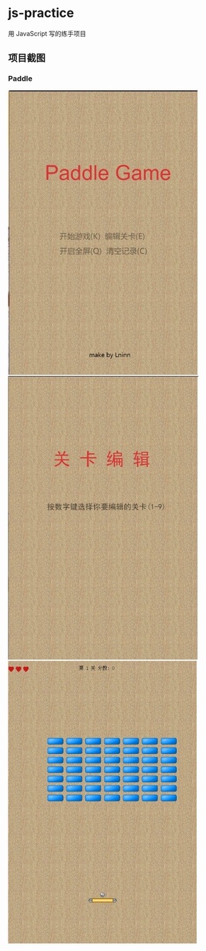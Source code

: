 # js-practice

用 JavaScript 写的练手项目

## 项目截图

### Paddle

![title](img/screenshot1.jpg) ![editor](img/screenshot2.jpg) ![main](img/screenshot3.jpg)
